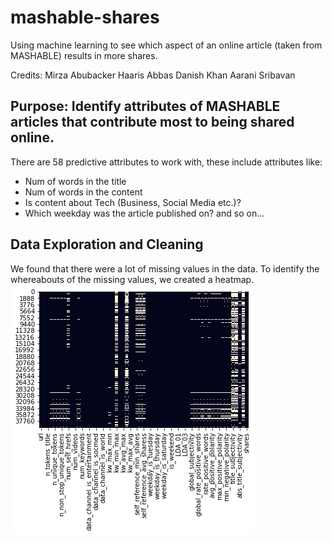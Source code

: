 # mashable-shares
Using machine learning to see which aspect of an online article (taken from MASHABLE) results in more shares. 

Credits: 
Mirza Abubacker
Haaris Abbas
Danish Khan
Aarani Sribavan

## Purpose: Identify attributes of MASHABLE articles that contribute most to being shared online. 

There are 58 predictive attributes to work with, these include attributes like: 
- Num of words in the title
- Num of words in the content
- Is content about Tech (Business, Social Media etc.)?
- Which weekday was the article published on?
and so on...

## Data Exploration and Cleaning
We found that there were a lot of missing values in the data. To identify the whereabouts of the missing values, we created a heatmap. 
![alt text](https://github.com/ThisIsMirk/mashable-shares/blob/main/heatmap.png?raw=true)
